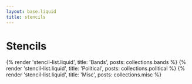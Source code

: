 ```yaml
---
layout: base.liquid
title: stencils
---
```


# Stencils

{% render 'stencil-list.liquid', title: 'Bands', posts: collections.bands %}
{% render 'stencil-list.liquid', title: 'Political', posts: collections.political %}
{% render 'stencil-list.liquid', title: 'Misc', posts: collections.misc %}
